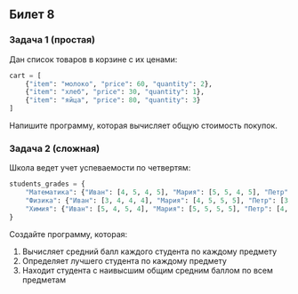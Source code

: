 ## Билет 8

### Задача 1 (простая)
Дан список товаров в корзине с их ценами:
```python
cart = [
    {"item": "молоко", "price": 60, "quantity": 2},
    {"item": "хлеб", "price": 30, "quantity": 1},
    {"item": "яйца", "price": 80, "quantity": 3}
]
```
Напишите программу, которая вычисляет общую стоимость покупок.

### Задача 2 (сложная)
Школа ведет учет успеваемости по четвертям:
```python
students_grades = {
    "Математика": {"Иван": [4, 5, 4, 5], "Мария": [5, 5, 4, 5], "Петр": [3, 4, 3, 4]},
    "Физика": {"Иван": [3, 4, 4, 4], "Мария": [4, 5, 5, 5], "Петр": [3, 3, 4, 3]},
    "Химия": {"Иван": [5, 4, 5, 4], "Мария": [5, 5, 5, 5], "Петр": [4, 4, 4, 4]}
}
```
Создайте программу, которая:
1. Вычисляет средний балл каждого студента по каждому предмету
2. Определяет лучшего студента по каждому предмету
3. Находит студента с наивысшим общим средним баллом по всем предметам